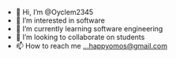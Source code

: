 - 👋 Hi, I’m @Oyclem2345
- 👀 I’m interested in software 
- 🌱 I’m currently learning software engineering 
- 💞️ I’m looking to collaborate on students 
- 📫 How to reach me ...happyomos@gmail.com 

<!---
Oyclem2345/Oyclem2345 is a ✨ special ✨ repository because its `README.md` (this file) appears on your GitHub profile.
You can click the Preview link to take a look at your changes.
--->
